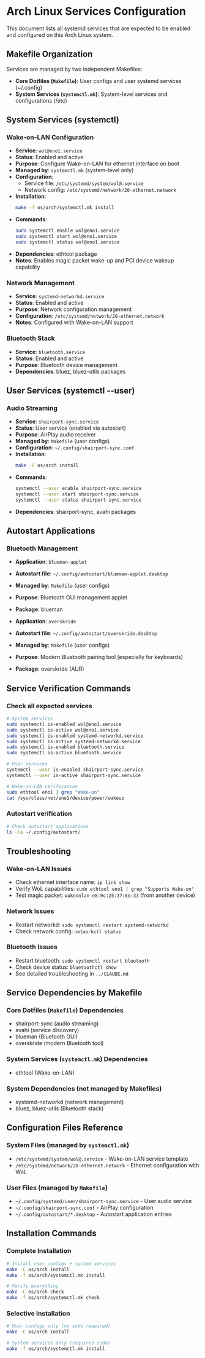 # Arch Linux Services Configuration

This document lists all systemd services that are expected to be enabled and configured on this Arch Linux system.

## Makefile Organization

Services are managed by two independent Makefiles:
- **Core Dotfiles (`Makefile`)**: User configs and user systemd services (~/.config)
- **System Services (`systemctl.mk`)**: System-level services and configurations (/etc)

## System Services (systemctl)

### Wake-on-LAN Configuration
- **Service**: `wol@eno1.service`
- **Status**: Enabled and active
- **Purpose**: Configure Wake-on-LAN for ethernet interface on boot
- **Managed by**: `systemctl.mk` (system-level only)
- **Configuration**: 
  - Service file: `/etc/systemd/system/wol@.service`
  - Network config: `/etc/systemd/network/20-ethernet.network`
- **Installation**:
  ```bash
  make -f os/arch/systemctl.mk install
  ```
- **Commands**:
  ```bash
  sudo systemctl enable wol@eno1.service
  sudo systemctl start wol@eno1.service
  sudo systemctl status wol@eno1.service
  ```
- **Dependencies**: ethtool package
- **Notes**: Enables magic packet wake-up and PCI device wakeup capability

### Network Management
- **Service**: `systemd-networkd.service`
- **Status**: Enabled and active
- **Purpose**: Network configuration management
- **Configuration**: `/etc/systemd/network/20-ethernet.network`
- **Notes**: Configured with Wake-on-LAN support

### Bluetooth Stack
- **Service**: `bluetooth.service`
- **Status**: Enabled and active
- **Purpose**: Bluetooth device management
- **Dependencies**: bluez, bluez-utils packages

## User Services (systemctl --user)

### Audio Streaming
- **Service**: `shairport-sync.service`
- **Status**: User service (enabled via autostart)
- **Purpose**: AirPlay audio receiver
- **Managed by**: `Makefile` (user configs)
- **Configuration**: `~/.config/shairport-sync.conf`
- **Installation**:
  ```bash
  make -C os/arch install
  ```
- **Commands**:
  ```bash
  systemctl --user enable shairport-sync.service
  systemctl --user start shairport-sync.service
  systemctl --user status shairport-sync.service
  ```
- **Dependencies**: shairport-sync, avahi packages

## Autostart Applications

### Bluetooth Management
- **Application**: `blueman-applet`
- **Autostart file**: `~/.config/autostart/blueman-applet.desktop`
- **Managed by**: `Makefile` (user configs)
- **Purpose**: Bluetooth GUI management applet
- **Package**: blueman

- **Application**: `overskride`
- **Autostart file**: `~/.config/autostart/overskride.desktop`
- **Managed by**: `Makefile` (user configs)
- **Purpose**: Modern Bluetooth pairing tool (especially for keyboards)
- **Package**: overskride (AUR)

## Service Verification Commands

### Check all expected services
```bash
# System services
sudo systemctl is-enabled wol@eno1.service
sudo systemctl is-active wol@eno1.service
sudo systemctl is-enabled systemd-networkd.service
sudo systemctl is-active systemd-networkd.service
sudo systemctl is-enabled bluetooth.service
sudo systemctl is-active bluetooth.service

# User services
systemctl --user is-enabled shairport-sync.service
systemctl --user is-active shairport-sync.service

# Wake-on-LAN verification
sudo ethtool eno1 | grep "Wake-on"
cat /sys/class/net/eno1/device/power/wakeup
```

### Autostart verification
```bash
# Check autostart applications
ls -la ~/.config/autostart/
```

## Troubleshooting

### Wake-on-LAN Issues
- Check ethernet interface name: `ip link show`
- Verify WoL capabilities: `sudo ethtool eno1 | grep "Supports Wake-on"`
- Test magic packet: `wakeonlan e8:9c:25:37:6e:33` (from another device)

### Network Issues
- Restart networkd: `sudo systemctl restart systemd-networkd`
- Check network config: `networkctl status`

### Bluetooth Issues
- Restart bluetooth: `sudo systemctl restart bluetooth`
- Check device status: `bluetoothctl show`
- See detailed troubleshooting in `../CLAUDE.md`

## Service Dependencies by Makefile

### Core Dotfiles (`Makefile`) Dependencies
- shairport-sync (audio streaming)
- avahi (service discovery)
- blueman (Bluetooth GUI)
- overskride (modern Bluetooth tool)

### System Services (`systemctl.mk`) Dependencies
- ethtool (Wake-on-LAN)

### System Dependencies (not managed by Makefiles)
- systemd-networkd (network management)
- bluez, bluez-utils (Bluetooth stack)

## Configuration Files Reference

### System Files (managed by `systemctl.mk`)
- `/etc/systemd/system/wol@.service` - Wake-on-LAN service template
- `/etc/systemd/network/20-ethernet.network` - Ethernet configuration with WoL

### User Files (managed by `Makefile`)
- `~/.config/systemd/user/shairport-sync.service` - User audio service
- `~/.config/shairport-sync.conf` - AirPlay configuration
- `~/.config/autostart/*.desktop` - Autostart application entries

## Installation Commands

### Complete Installation
```bash
# Install user configs + system services
make -C os/arch install
make -f os/arch/systemctl.mk install

# Verify everything
make -C os/arch check
make -f os/arch/systemctl.mk check
```

### Selective Installation
```bash
# User configs only (no sudo required)
make -C os/arch install

# System services only (requires sudo)
make -f os/arch/systemctl.mk install
```